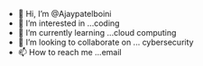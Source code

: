 - 👋 Hi, I’m @Ajaypatelboini
- 👀 I’m interested in ...coding
- 🌱 I’m currently learning ...cloud computing 
- 💞️ I’m looking to collaborate on ... cybersecurity 
- 📫 How to reach me ...email

<!---
Ajaypatelboini/Ajaypatelboini is a ✨ special ✨ repository because its `README.md` (this file) appears on your GitHub profile.
You can click the Preview link to take a look at your changes.
--->
